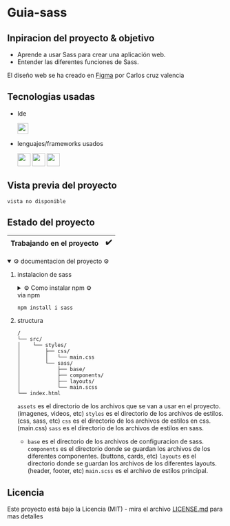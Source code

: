 # Guia-sass

## Inpiracion del proyecto & objetivo

- Aprende a usar Sass para crear una aplicación web.
- Entender las diferentes funciones de Sass.

El diseño web se ha creado en [Figma](https://www.figma.com/file/kP0SJhf4iDDa9kAzsz1LM1/Github-projects?node-id=0%3A1) por Carlos cruz valencia

## Tecnologias usadas

- Ide
    <!-- visual studio code -->
    <code><img height="25" src="https://img.shields.io/badge/Visual_Studio_Code-0078D4?style=for-the-badge&logo=visual%20studio%20code&logoColor=white"></code>

- lenguajes/frameworks usados
    <!-- bootstrap -->
    <!-- html -->
    <code><img height="30" src="https://img.shields.io/badge/HTML5-E34F26?style=for-the-badge&logo=html5&logoColor=white"></code><!-- css -->
    <code><img height="30" src="https://img.shields.io/badge/CSS3-1572B6?style=for-the-badge&logo=css3&logoColor=white"></code><!-- sass -->
    <code><img height="30" src="https://img.shields.io/badge/Sass-CC6699?style=for-the-badge&logo=sass&logoColor=white"></code>

## Vista previa del proyecto

``vista no disponible``
<!-- <img src="project-preview.png" aling="center"></img> -->
<!-- <img src="project-preview.gif" aling="center"></img> -->

## Estado del proyecto

|Trabajando en el proyecto|✔️|
| -------------------------- | :----------------: |

<!-- <details> el desplegable estara desactivado -->
<!-- <details open> el desplegable estara activo -->

<details open >
<summary>⚙️ documentacion del proyecto ⚙️</summary>

1. instalacion de sass 
   
    <details>

    <summary>⚙️ Como instalar npm ⚙️</summary>

      - [Descargar el instalador de node](https://nodejs.org/es/)

    </details>   
    via npm

    ```npm install i sass```

2. structura
    ```text
    /
    └── src/
    │    └── styles/
    │        ├── css/
    │        │   └── main.css
    │        └── sass/
    │            ├── base/
    │            ├── components/
    │            ├── layouts/
    │            └── main.scss
    └── index.html
    ```

    ``assets`` es el directorio de los archivos que se van a usar en el proyecto. (imagenes, videos, etc)
    ``styles`` es el directorio de los archivos de estilos. (css, sass, etc)
    ``css`` es el directorio de los archivos de estilos en css. (main.css)
    ``sass`` es el directorio de los archivos de estilos en sass.
    
    - ``base`` es el directorio de los archivos de configuracion de sass.
      ``components`` es el directorio donde se guardan los archivos de los diferentes componentes. (buttons, cards, etc)
      ``layouts`` es el directorio donde se guardan los archivos de los diferentes layouts. (header, footer, etc)
      ``main.scss`` es el archivo de estilos principal.

</details >



<!-- └── / ├── │ -->


## Licencia

Este proyecto está bajo la Licencia (MIT) - mira el archivo [LICENSE.md](LICENSE.md)  para mas detalles

<!-- ## !codigo temporal¡
## git update code
```shell
git add -A && git commit -a -m \"update\" && git push
```

## sass compiler code
```shell
sass -w --style compressed assets/styles/sass/main.scss assets/styles/css/main.css
``` -->

<!-- emojis  -->
<!-- https://tutorialmarkdown.com/emojis -->
